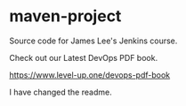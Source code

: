 # maven-project
Source code for James Lee's Jenkins course.

Check out our Latest DevOps PDF book.

https://www.level-up.one/devops-pdf-book

I have changed the readme.
